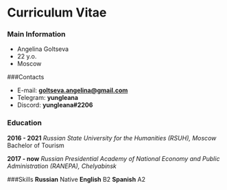 # Curriculum Vitae

### Main Information
* Angelina Goltseva
* 22 y.o.
* Moscow

###Contacts
* E-mail: **goltseva.angelina@gmail.com**
* Telegram: **yungleana**
* Discord: **yungleana#2206**

### Education
**2016 - 2021** 
*Russian State University for the Humanities (RSUH), Moscow*
Bachelor of Tourism

**2017 - now** 
*Russian Presidential Academy of National Economy and Public Administration (RANEPA), Chelyabinsk*

###Skills
**Russian** Native
**English** B2
**Spanish** A2
